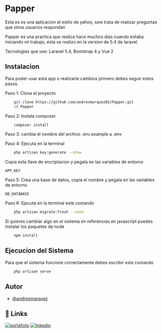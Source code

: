 
# Papper

Esta es es una aplicacion al estilo de yahoo, sew trata de realizar preguntas que otros usuarios respondan 

Papper es una practica que realice hace muchos dias cuando estaba iniciando mi trabajo, esta se realizo 
en la version de 5.4 de laravel.

Tecnologias que use: Laravel 5.4, Bootstrap 4 y Vue 2


## Instalacion

Para poder usar esta app o realizarle cambios primero debes seguir estos pasos.

Paso 1: Clona el proyecto

```bash
    git clone https://github.com/andresmarquez02/Papper.git
    cd Papper
```

Paso 2: Instala composer

```bash
    composer install
```

Paso 3: cambia el nombre del archivo .env.example a .env

Paso 4: Ejecuta en la terminal

```bash
    php artisan key:generate --show
```
Copia esta llave de encriptacion y pegala en las variables de entorno

`APP_KEY`

Paso 5: Crea una base de datos, copia el nombre y pegala en las variables de entorno

`DB_DATABASE`

Paso 6: Ejecuta en la terminal este comando

```bash
    php artisan migrate:fresh --seed
```

Si quieres cambiar algo en el sistema en referencias en javascript puedes instalar los paquetes de node

```bash
    npm install
```
## Ejecucion del Sistema

Para que el sistema funcione correctamente debes escribir este comando

```bash
    php artisan serve
```

## Autor

- [@andresmarquez](https://www.github.com/andresmarquez02)

## 🔗 Links
[![portafolio](https://img.shields.io/badge/my_portfolio-000?style=for-the-badge&logo=ko-fi&logoColor=white)](https://andresmarquez02.github.io/andres/)
[![linkedin](https://img.shields.io/badge/linkedin-0A66C2?style=for-the-badge&logo=linkedin&logoColor=white)](https://www.linkedin.com/in/andres-marquez-02/)
